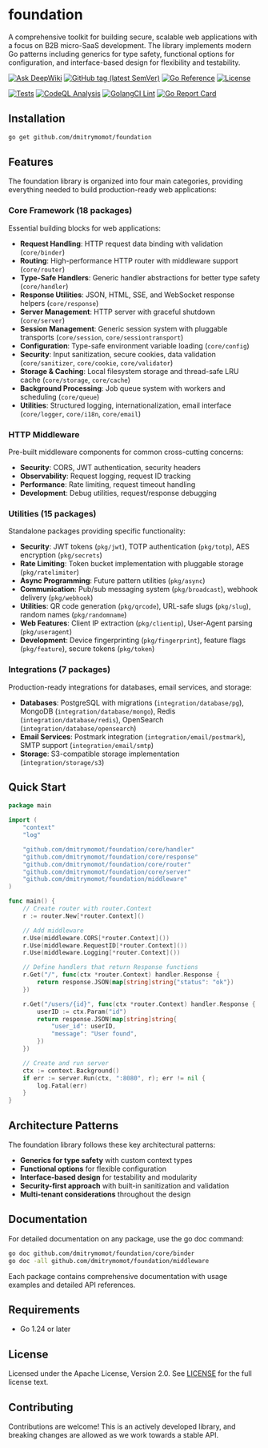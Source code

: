 # foundation

A comprehensive toolkit for building secure, scalable web applications with a focus on B2B micro-SaaS development. The library implements modern Go patterns including generics for type safety, functional options for configuration, and interface-based design for flexibility and testability.

[![Ask DeepWiki](https://deepwiki.com/badge.svg)](https://deepwiki.com/dmitrymomot/foundation)
[![GitHub tag (latest SemVer)](https://img.shields.io/github/tag/dmitrymomot/foundation)](https://github.com/dmitrymomot/foundation/tags)
[![Go Reference](https://pkg.go.dev/badge/github.com/dmitrymomot/foundation.svg)](https://pkg.go.dev/github.com/dmitrymomot/foundation)
[![License](https://img.shields.io/github/license/dmitrymomot/foundation)](https://github.com/dmitrymomot/foundation/blob/main/LICENSE)

[![Tests](https://github.com/dmitrymomot/foundation/actions/workflows/tests.yml/badge.svg)](https://github.com/dmitrymomot/foundation/actions/workflows/tests.yml)
[![CodeQL Analysis](https://github.com/dmitrymomot/foundation/actions/workflows/codeql.yml/badge.svg)](https://github.com/dmitrymomot/foundation/actions/workflows/codeql.yml)
[![GolangCI Lint](https://github.com/dmitrymomot/foundation/actions/workflows/golangci-lint.yml/badge.svg)](https://github.com/dmitrymomot/foundation/actions/workflows/golangci-lint.yml)
[![Go Report Card](https://goreportcard.com/badge/github.com/dmitrymomot/foundation)](https://goreportcard.com/report/github.com/dmitrymomot/foundation)

## Installation

```bash
go get github.com/dmitrymomot/foundation
```

## Features

The foundation library is organized into four main categories, providing everything needed to build production-ready web applications:

### Core Framework (18 packages)

Essential building blocks for web applications:

- **Request Handling**: HTTP request data binding with validation (`core/binder`)
- **Routing**: High-performance HTTP router with middleware support (`core/router`)
- **Type-Safe Handlers**: Generic handler abstractions for better type safety (`core/handler`)
- **Response Utilities**: JSON, HTML, SSE, and WebSocket response helpers (`core/response`)
- **Server Management**: HTTP server with graceful shutdown (`core/server`)
- **Session Management**: Generic session system with pluggable transports (`core/session`, `core/sessiontransport`)
- **Configuration**: Type-safe environment variable loading (`core/config`)
- **Security**: Input sanitization, secure cookies, data validation (`core/sanitizer`, `core/cookie`, `core/validator`)
- **Storage & Caching**: Local filesystem storage and thread-safe LRU cache (`core/storage`, `core/cache`)
- **Background Processing**: Job queue system with workers and scheduling (`core/queue`)
- **Utilities**: Structured logging, internationalization, email interface (`core/logger`, `core/i18n`, `core/email`)

### HTTP Middleware

Pre-built middleware components for common cross-cutting concerns:

- **Security**: CORS, JWT authentication, security headers
- **Observability**: Request logging, request ID tracking
- **Performance**: Rate limiting, request timeout handling
- **Development**: Debug utilities, request/response debugging

### Utilities (15 packages)

Standalone packages providing specific functionality:

- **Security**: JWT tokens (`pkg/jwt`), TOTP authentication (`pkg/totp`), AES encryption (`pkg/secrets`)
- **Rate Limiting**: Token bucket implementation with pluggable storage (`pkg/ratelimiter`)
- **Async Programming**: Future pattern utilities (`pkg/async`)
- **Communication**: Pub/sub messaging system (`pkg/broadcast`), webhook delivery (`pkg/webhook`)
- **Utilities**: QR code generation (`pkg/qrcode`), URL-safe slugs (`pkg/slug`), random names (`pkg/randomname`)
- **Web Features**: Client IP extraction (`pkg/clientip`), User-Agent parsing (`pkg/useragent`)
- **Development**: Device fingerprinting (`pkg/fingerprint`), feature flags (`pkg/feature`), secure tokens (`pkg/token`)

### Integrations (7 packages)

Production-ready integrations for databases, email services, and storage:

- **Databases**: PostgreSQL with migrations (`integration/database/pg`), MongoDB (`integration/database/mongo`), Redis (`integration/database/redis`), OpenSearch (`integration/database/opensearch`)
- **Email Services**: Postmark integration (`integration/email/postmark`), SMTP support (`integration/email/smtp`)
- **Storage**: S3-compatible storage implementation (`integration/storage/s3`)

## Quick Start

```go
package main

import (
	"context"
	"log"

	"github.com/dmitrymomot/foundation/core/handler"
	"github.com/dmitrymomot/foundation/core/response"
	"github.com/dmitrymomot/foundation/core/router"
	"github.com/dmitrymomot/foundation/core/server"
	"github.com/dmitrymomot/foundation/middleware"
)

func main() {
	// Create router with router.Context
	r := router.New[*router.Context]()

	// Add middleware
	r.Use(middleware.CORS[*router.Context]())
	r.Use(middleware.RequestID[*router.Context]())
	r.Use(middleware.Logging[*router.Context]())

	// Define handlers that return Response functions
	r.Get("/", func(ctx *router.Context) handler.Response {
		return response.JSON(map[string]string{"status": "ok"})
	})

	r.Get("/users/{id}", func(ctx *router.Context) handler.Response {
		userID := ctx.Param("id")
		return response.JSON(map[string]string{
			"user_id": userID,
			"message": "User found",
		})
	})

	// Create and run server
	ctx := context.Background()
	if err := server.Run(ctx, ":8080", r); err != nil {
		log.Fatal(err)
	}
}
```

## Architecture Patterns

The foundation library follows these key architectural patterns:

- **Generics for type safety** with custom context types
- **Functional options** for flexible configuration
- **Interface-based design** for testability and modularity
- **Security-first approach** with built-in sanitization and validation
- **Multi-tenant considerations** throughout the design

## Documentation

For detailed documentation on any package, use the go doc command:

```bash
go doc github.com/dmitrymomot/foundation/core/binder
go doc -all github.com/dmitrymomot/foundation/middleware
```

Each package contains comprehensive documentation with usage examples and detailed API references.

## Requirements

- Go 1.24 or later

## License

Licensed under the Apache License, Version 2.0. See [LICENSE](LICENSE) for the full license text.

## Contributing

Contributions are welcome! This is an actively developed library, and breaking changes are allowed as we work towards a stable API.